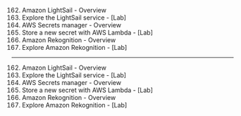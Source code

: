 162. Amazon LightSail - Overview
163. Explore the LightSail service - [Lab]
164. AWS Secrets manager - Overview
165. Store a new secret with AWS Lambda - [Lab]
166. Amazon Rekognition - Overview
167. Explore Amazon Rekognition - [Lab]

---

162. Amazon LightSail - Overview
163. Explore the LightSail service - [Lab]
164. AWS Secrets manager - Overview
165. Store a new secret with AWS Lambda - [Lab]
166. Amazon Rekognition - Overview
167. Explore Amazon Rekognition - [Lab]
